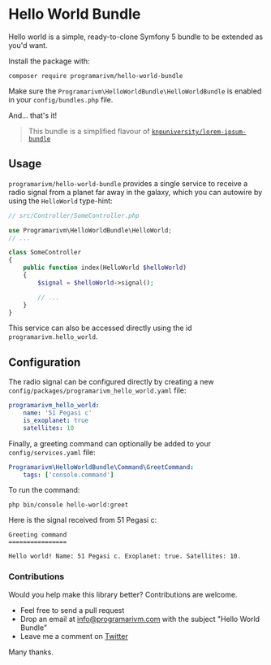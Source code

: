 # Hello World Bundle

Hello world is a simple, ready-to-clone Symfony 5 bundle to be extended as you'd want.

Install the package with:

```console
composer require programarivm/hello-world-bundle
```

Make sure the `Programarivm\HelloWorldBundle\HelloWorldBundle` is enabled in your `config/bundles.php` file.

And... that's it!

> This bundle is a simplified flavour of [`knpuniversity/lorem-ipsum-bundle`](https://github.com/programarivm/lorem-ipsum-bundle)

## Usage

`programarivm/hello-world-bundle` provides a single service to receive a radio signal from a planet far away in the galaxy, which you can autowire by using the `HelloWorld` type-hint:

```php
// src/Controller/SomeController.php

use Programarivm\HelloWorldBundle\HelloWorld;
// ...

class SomeController
{
    public function index(HelloWorld $helloWorld)
    {
        $signal = $helloWorld->signal();

        // ...
    }
}
```

This service can also be accessed directly using the id `programarivm.hello_world`.

## Configuration

The radio signal can be configured directly by creating a new `config/packages/programarivm_hello_world.yaml` file:

```yaml
programarivm_hello_world:
    name: '51 Pegasi c'
    is_exoplanet: true
    satellites: 10
```

Finally, a greeting command can optionally be added to your `config/services.yaml` file:

```yaml
Programarivm\HelloWorldBundle\Command\GreetCommand:
    tags: ['console.command']
```

To run the command:

    php bin/console hello-world:greet

Here is the signal received from 51 Pegasi c:

    Greeting command
    ================

    Hello world! Name: 51 Pegasi c. Exoplanet: true. Satellites: 10.

### Contributions

Would you help make this library better? Contributions are welcome.

- Feel free to send a pull request
- Drop an email at info@programarivm.com with the subject "Hello World Bundle"
- Leave me a comment on [Twitter](https://twitter.com/programarivm)

Many thanks.
